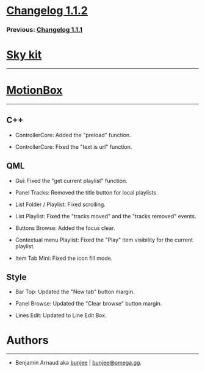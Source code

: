 # [Changelog 1.1.2](http://omega.gg/MotionBox/changes/1.1.2.html)

### Previous: [Changelog 1.1.1](1.1.1.html)

# [Sky kit](http://omega.gg/Sky)
---

# [MotionBox](http://omega.gg/MotionBox)
---

## C++

- ControllerCore: Added the "preload" function.

- ControllerCore: Fixed the "text is url" function.


## QML

- Gui: Fixed the "get current playlist" function.

- Panel Tracks: Removed the title button for local playlists.

- List Folder / Playlist: Fixed scrolling.

- List Playlist: Fixed the "tracks moved" and the "tracks removed" events.

- Buttons Browse: Added the focus clear.

- Contextual menu Playlist: Fixed the "Play" item visibility for the current playlist.

- Item Tab Mini: Fixed the icon fill mode.


## Style

- Bar Top: Updated the "New tab" button margin.

- Panel Browse: Updated the "Clear browse" button margin.

- Lines Edit: Updated to Line Edit Box.


# Authors
---

- Benjamin Arnaud aka [bunjee](http://bunjee.me) | <bunjee@omega.gg>.

